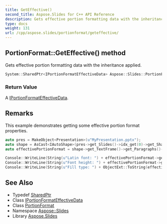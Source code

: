 ```yaml
---
title: GetEffective()
second_title: Aspose.Slides for C++ API Reference
description: Gets effective portion formatting data with the inheritance applied.
type: docs
weight: 131
url: /cpp/aspose.slides/portionformat/geteffective/
---
```

## PortionFormat::GetEffective() method


Gets effective portion formatting data with the inheritance applied.

```cpp
System::SharedPtr<IPortionFormatEffectiveData> Aspose::Slides::PortionFormat::GetEffective() override
```


### Return Value

A [IPortionFormatEffectiveData](../../iportionformateffectivedata/).
## Remarks



This example demonstrates getting some effective portion format properties. 
```cpp
auto pres = MakeObject<Presentation>(u"MyPresentation.pptx");
auto shape = AsCast<IAutoShape>(pres->get_Slides()->idx_get(0)->get_Shapes()->idx_get(0));
auto effectivePortionFormat = shape->get_TextFrame()->get_Paragraphs()->idx_get(0)->get_Portions()->idx_get(0)->get_PortionFormat()->GetEffective();

Console::WriteLine(String(u"Latin font: ") + effectivePortionFormat->get_LatinFont()->get_FontName());
Console::WriteLine(String(u"Font height: ") + effectivePortionFormat->get_FontHeight());
Console::WriteLine(String(u"Fill type: ") + ObjectExt::ToString(effectivePortionFormat->get_FillFormat()->get_FillType()));
```

## See Also

* Typedef [SharedPtr](../../system/sharedptr/)
* Class [IPortionFormatEffectiveData](../iportionformateffectivedata/)
* Class [PortionFormat](./)
* Namespace [Aspose::Slides](../)
* Library [Aspose.Slides](../../)